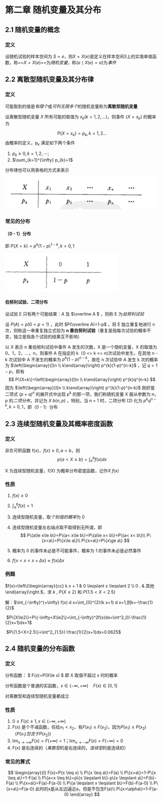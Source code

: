 # 第二章 随机变量及其分布

## 2.1 随机变量的概念

### 定义

设随机试验的样本空间为 $S={e}$，则$X=X(e)$是定义在样本空间$S$上的实值单值函数，称==$X=X(e)$==为*随机变量*，称$\{e \mid X(e)=a\}$为*事件*

## 2.2 离散型随机变量及其分布律



### 定义

可能取到的值是*有限个*或*可列无限多个*的随机变量称为**离散型随机变量**

设离散型随机变量 $X$ 所有可能的取值为 $x_k(k=1,2,...)$，则事件 $\{X=x_k\}$ 的概率为 

$$
P\{X=x_k\}=p_k,k=1,2...
$$
由概率的定义，p<sub>k</sub> 满足如下两个条件

1. $p_{k} \geqslant 0, k=1,2, \cdots ;$
2. $\sum_{k=1}^{\infty} p_{k}=1$

分布律也可以用表格的方式来表示

![image-20210410191621836](doc/image-20210410191621836.png) 

### 常见的分布

#### （0 - 1）分布

即 $P\{X=k\}=p^k(1-p)^{1-k},k=0,1$

![image-20210410191951812](doc/image-20210410191951812.png)	

#### 伯努利试验、二项分布

设试验 E 只有两个可能结果：$A$ 及 $\overline A $ ，则称 E 为*伯努利试验*

设 $P(A)=p(0<p<1)$ ，此时 $P(\overline A)=1-p$ ，将 E 独立重复地进行 n 次，则称这一串重复独立式验为 **n 重伯努利试验**（重复是指每次试验的概率不变，独立是指各个试验的结果互不影响）

以 X 表示 n 重伯努利试验中事件 A 发生的次数，X 是一个随机变量，X 的取值为 0，1，2，…，n，则事件 A 在指定的 k（0 <= k <= n)次试验中发生，在其他 n - k 次试验中 A 不发生的概率为 $p^k(1-p)^{n-k}$，故在 n 次试验中 A 发生 k 次的概率为 $\left(\begin{array}{l}n \\ k\end{array}\right) p^{k}(1-p)^{n-k}$ ，记 $q=1-p$，即有
$$
P\{X=k\}=\left(\begin{array}{l}n \\ k\end{array}\right) p^{k}q^{n-k}
$$
因为 $\left(\begin{array}{l}n \\ k\end{array}\right) p^{k}(1-p)^{n-k}$ 刚好是二项式 $(p+q)^n$ 的展开式中出现 p<sup>k</sup> 的那一项，我们称随机变量 X 服从参数为 n，p 的*二项分布*，并记为 $X~b(n,p)$ ，特别，当 n = 1 时，二项分布 (2) 化为 $p^{k}q^{n-k},k=0,1$，即（0 - 1）分布

## 2.3 连续型随机变量及其概率密度函数

### 定义

非负可积函数 f(x)，$f(x)\ge 0,a<b$，则
$$
p\{a<X \leq b\}=\int_{a}^{b} f(x) d x
$$

X 为连续型随机变量，f(X) 为概率分布密度函数，记作$X~f(x)$

### 性质

1. $f(x)\ge 0$

2. $\int_a^b f(x)=1$

3. 连续型随机变量，取*个别值的概率*为 0

4. 连续型随机变量左右端点取不取得到无所谓，即
   $$
   P\{a\le x\le b\}=P\{a< x\le b\}=P\{a\le x< b\}=P\{a< x< b\}\\
   P\{x<a\}=P\{x\le a\}\\
   P\{x>a\}=P\{x\ge a\}
   $$
   
5. 概率为 0 的事件未必是不可能事件，概率为 1 的事件未必是必然事件

6. $f\{x<x<x+\Delta x\} \approx f(x) \Delta x$ 

### 例题

$f(x)=\left\{\begin{array}{cc}
k x + 1 & 0 \leqslant x \leqslant 2 \\
0 . & 其他
\end{array}\right.$，求 $k$ , $P\{X\le2\}$ 和 $P\{1.5<X<2.5\}$

解：$\int_{-\infty}^{+\infty} f(x) d x=\int_{0}^{2}(k x+1) d x=1,则k=-\frac{1}{2}$

​       $P\{X\le2\}=P\{-\infty<X\le2\}=\int_{-\infty}^2f(x)dx=\int^2_0(-\frac{1}{2}x+1)dx=1$

​       $P\{1.5<X<2.5\}=\int^2_{1.5}(-\frac{1}{2}x+1)dx=0.0625$

## 2.4 随机变量的分布函数

### 定义

分布函数：
$
F(x)=P(X\le x)
$
即 X 取值不超过 x 时的概率

分布函数是个普通的实函数，$x \in(-\infty,+\infty) \quad F(x) \in[0,1]$

对离散型和连续型随机变量都成立

### 性质

1. $0\le F(x)\le 1,x \in(-\infty,+\infty)$ 
2. F(x) 是个不减函数，任给$x_1<x_2$，有$F(x_1)\le F(x_2)$，因为$P(x_1)\le P(x_2)$（$P(x_1)包含于P(x_2))$
3. $\lim _{x \rightarrow+\infty} F(x)=F(+\infty)=1$；$\lim _{x \rightarrow-\infty} F(x)=F(-\infty)=0$
4. F(x) 是右连续的（*离散型*的是右连续的，*连续型*的是连续的）

### 常见的算式

$$
\begin{array}{l}
F(x)=P(x \leq x) \\
P\{x \leq a\}=F(a) \\
P\{x>a\}=1-P\{x \leq a\}=1-F(a) \\
P\{a<x \leq b\}=p\{x \leqslant b\}-p\{x \leqslant a\}=F(b)-F(a) \\
P\{x=a\}=F(a)-F(a-0) \\
P\{a \leqslant x \leqslant b\}=F(b)-F(a-0) \\
P\{x<a\}=F(a-0) 此时的x是从左边逼近a，但是不包含F(a)\\
P\{x>\alpha\}=1-F(a-0)
\end{array}
$$

